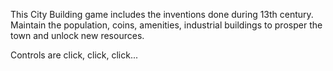 This City Building game includes the inventions done during 13th century. Maintain the population, coins, amenities, industrial buildings to prosper the town and unlock new resources.

Controls are click, click, click...